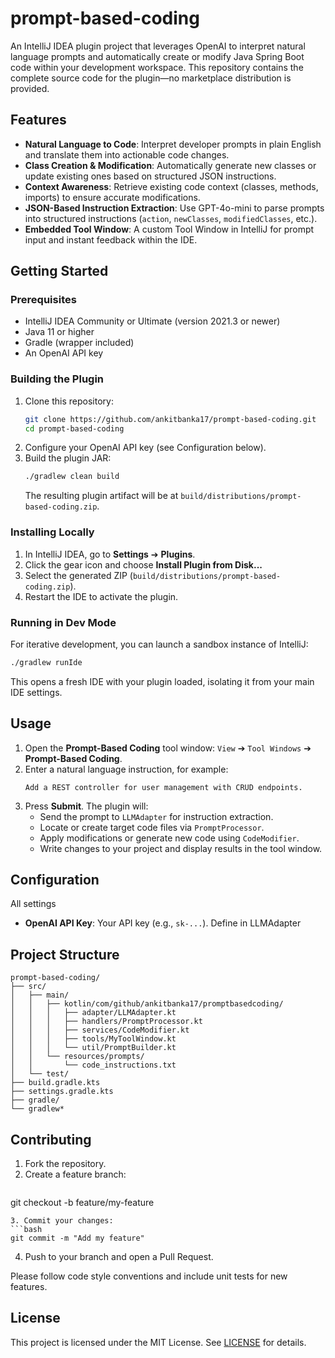 # prompt-based-coding

An IntelliJ IDEA plugin project that leverages OpenAI to interpret natural language prompts and automatically create or modify Java Spring Boot code within your development workspace. This repository contains the complete source code for the plugin—no marketplace distribution is provided.

## Features

- **Natural Language to Code**: Interpret developer prompts in plain English and translate them into actionable code changes.
- **Class Creation & Modification**: Automatically generate new classes or update existing ones based on structured JSON instructions.
- **Context Awareness**: Retrieve existing code context (classes, methods, imports) to ensure accurate modifications.
- **JSON-Based Instruction Extraction**: Use GPT-4o-mini to parse prompts into structured instructions (`action`, `newClasses`, `modifiedClasses`, etc.).
- **Embedded Tool Window**: A custom Tool Window in IntelliJ for prompt input and instant feedback within the IDE.

## Getting Started

### Prerequisites

- IntelliJ IDEA Community or Ultimate (version 2021.3 or newer)
- Java 11 or higher
- Gradle (wrapper included)
- An OpenAI API key

### Building the Plugin

1. Clone this repository:
   ```bash
   git clone https://github.com/ankitbanka17/prompt-based-coding.git
   cd prompt-based-coding
   ```
2. Configure your OpenAI API key (see Configuration below).
3. Build the plugin JAR:
   ```bash
   ./gradlew clean build
   ```
   The resulting plugin artifact will be at `build/distributions/prompt-based-coding.zip`.

### Installing Locally

1. In IntelliJ IDEA, go to **Settings** ➔ **Plugins**.
2. Click the gear icon and choose **Install Plugin from Disk...**
3. Select the generated ZIP (`build/distributions/prompt-based-coding.zip`).
4. Restart the IDE to activate the plugin.

### Running in Dev Mode

For iterative development, you can launch a sandbox instance of IntelliJ:
```bash
./gradlew runIde
```
This opens a fresh IDE with your plugin loaded, isolating it from your main IDE settings.

## Usage

1. Open the **Prompt-Based Coding** tool window: `View` ➔ `Tool Windows` ➔ **Prompt-Based Coding**.
2. Enter a natural language instruction, for example:
   ```text
   Add a REST controller for user management with CRUD endpoints.
   ```
3. Press **Submit**. The plugin will:
   - Send the prompt to `LLMAdapter` for instruction extraction.
   - Locate or create target code files via `PromptProcessor`.
   - Apply modifications or generate new code using `CodeModifier`.
   - Write changes to your project and display results in the tool window.

## Configuration

All settings 

- **OpenAI API Key**: Your API key (e.g., `sk-...`). Define in LLMAdapter
  

## Project Structure

```
prompt-based-coding/
├── src/
│   ├── main/
│   │   ├── kotlin/com/github/ankitbanka17/promptbasedcoding/
│   │   │   ├── adapter/LLMAdapter.kt
│   │   │   ├── handlers/PromptProcessor.kt
│   │   │   ├── services/CodeModifier.kt
│   │   │   ├── tools/MyToolWindow.kt
│   │   │   └── util/PromptBuilder.kt
│   │   └── resources/prompts/
│   │       └── code_instructions.txt
│   └── test/
├── build.gradle.kts
├── settings.gradle.kts
├── gradle/
└── gradlew*  
```

## Contributing

1. Fork the repository.
2. Create a feature branch:
   ```bash
git checkout -b feature/my-feature
   ```
3. Commit your changes:
   ```bash
git commit -m "Add my feature"
   ```
4. Push to your branch and open a Pull Request.

Please follow code style conventions and include unit tests for new features.

## License

This project is licensed under the MIT License. See [LICENSE](LICENSE) for details.

